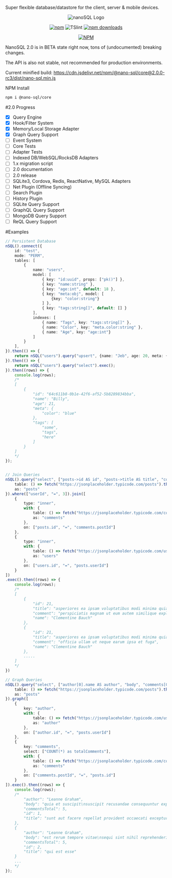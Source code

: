 Super flexible database/datastore for the client, server & mobile devices.
<center>
<img src="https://github.com/ClickSimply/Nano-SQL/raw/2.0/logo.png" alt="nanoSQL Logo">


[![npm](https://img.shields.io/npm/l/express.svg?style=flat-square)](https://github.com/ClickSimply/nano-sql/blob/master/LICENSE)
![TSlint](https://img.shields.io/badge/tslint-passing-green.svg?style=flat-square)
[![npm downloads](https://img.shields.io/npm/dm/nano-sql.svg?style=flat-square)](https://www.npmjs.com/package/nano-sql)

[![NPM](https://nodei.co/npm/nano-sql.png?downloads=true&stars=true)](https://nodei.co/npm/nano-sql/)
</center>

NanoSQL 2.0 is in BETA state right now, tons of (undocumented) breaking changes.

The API is also not stable, not recommended for production environments.

Current minified build:
https://cdn.jsdelivr.net/npm/@nano-sql/core@2.0.0-rc3/dist/nano-sql.min.js

NPM Install
```sh
npm i @nano-sql/core
```

#2.0 Progress
- [x] Query Engine 
- [x] Hook/Filter System
- [x] Memory/Local Storage Adapter
- [x] Graph Query Support
- [ ] Event System
- [ ] Core Tests
- [ ] Adapter Tests
- [ ] Indexed DB/WebSQL/RocksDB Adapters
- [ ] 1.x migration script
- [ ] 2.0 documentation
- [ ] 2.0 release
- [ ] SQLite3, Cordova, Redis, ReactNative, MySQL Adapters
- [ ] Net Plugin (Offline Syncing)
- [ ] Search Plugin
- [ ] History Plugin
- [ ] SQLite Query Support
- [ ] GraphQL Query Support
- [ ] MongoDB Query Support
- [ ] ReQL Query Support

#Examples

```ts
// Persistent Database
nSQL().connect({
    id: "test",
    mode: "PERM",
    tables: [
        {
            name: "users",
            model: [
                { key: "id:uuid", props: ["pk()"] },
                { key: "name:string" },
                { key: "age:int", default: 18 },
                { key: "meta:obj", model: [
                    {key: "color:string"}
                ] },
                { key: "tags:string[]", default: [] }
            ],
            indexes: [
                { name: "Tags", key: "tags:string[]" },
                { name: "Color", key: "meta.color:string" },
                { name: "Age", key: "age:int"}
            ]
        }
    ],
}).then(() => {
    return nSQL("users").query("upsert", {name: "Jeb", age: 20, meta: {color: "blue"}, tags: ["some", "tags", "here"]}).exec();
}).then(() => {
    return nSQL("users").query("select").exec();
}).then((rows) => {
    console.log(rows);
    /*
    [
        {
            "id": "64c611b8-0b1e-42f6-af52-5b8289834bba",
            "name": "Billy",
            "age": 21,
            "meta": {
                "color": "blue"
            },
            "tags": [
                "some",
                "tags",
                "here"
            ]
        }
    ]
    */
});


// Join Queries
nSQL().query("select", ["posts->id AS id", "posts->title AS title", "comments->name AS comment", "users->name AS name"]).from({ 
    table: () => fetch("https://jsonplaceholder.typicode.com/posts").then(d => d.json()),
    as: "posts" 
}).where(["userId", "=", 3]).join([
    {
        type: "inner",
        with: {
            table: () => fetch("https://jsonplaceholder.typicode.com/comments").then(d => d.json()),
            as: "comments"
        },
        on: ["posts.id", "=", "comments.postId"]
    },
    {
        type: "inner",
        with: {
            table: () => fetch("https://jsonplaceholder.typicode.com/users").then(d => d.json()),
            as: "users"
        },
        on: ["users.id", "=", "posts.userId"]
    }
])
.exec().then((rows) => {
    console.log(rows);
    /*
    [
        {
            "id": 21,
            "title": "asperiores ea ipsam voluptatibus modi minima quia sint",
            "comment": "perspiciatis magnam ut eum autem similique explicabo expedita",
            "name": "Clementine Bauch"
        },
        {
            "id": 21,
            "title": "asperiores ea ipsam voluptatibus modi minima quia sint",
            "comment": "officia ullam ut neque earum ipsa et fuga",
            "name": "Clementine Bauch"
        },
        .....
    ]
    */
})

// Graph Queries
nSQL().query("select", ["author[0].name AS author", "body", "comments[0].totalComments AS commentsTotal", "id", "title"]).from({
    table: () => fetch("https://jsonplaceholder.typicode.com/posts").then(d => d.json()),
    as: "posts"
}).graph([
    {
        key: "author",
        with: {
            table: () => fetch("https://jsonplaceholder.typicode.com/users").then(d => d.json()),
            as: "author"
        },
        on: ["author.id", "=", "posts.userId"]
    },
    {
        key: "comments",
        select: ["COUNT(*) as totalComments"],
        with: {
            table: () => fetch("https://jsonplaceholder.typicode.com/comments").then(d => d.json()),
            as: "comments"
        },
        on: ["comments.postId", "=", "posts.id"]
    }
]).exec().then((rows) => {
    console.log(rows);
    /*
        "author": "Leanne Graham",
        "body": "quia et suscipit\nsuscipit recusandae consequuntur expedita et cum\nreprehenderit molestiae ut ut quas totam\nnostrum rerum est autem sunt rem eveniet architecto",
        "commentsTotal": 5,
        "id": 1,
        "title": "sunt aut facere repellat provident occaecati excepturi optio reprehenderit"
    },
    {
        "author": "Leanne Graham",
        "body": "est rerum tempore vitae\nsequi sint nihil reprehenderit dolor beatae ea dolores neque\nfugiat blanditiis voluptate porro vel nihil molestiae ut reiciendis\nqui aperiam non debitis possimus qui neque nisi nulla",
        "commentsTotal": 5,
        "id": 2,
        "title": "qui est esse"
    }
    ...
    */
});
```